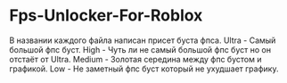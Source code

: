 # Fps-Unlocker-For-Roblox

В названии каждого файла написан присет буста фпса.
Ultra - Самый большой фпс буст.
High - Чуть ли не самый большой фпс буст но он отстаёт от Ultra.
Medium - Золотая середина между фпс бустом и графикой.
Low - Не заметный фпс буст который не ухудшает графику.
